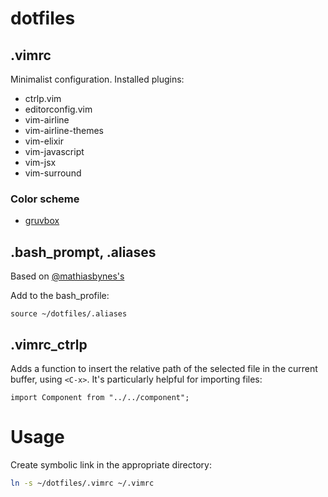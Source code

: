 # dotfiles

## .vimrc
Minimalist configuration. 
Installed plugins:
* ctrlp.vim
* editorconfig.vim
* vim-airline
* vim-airline-themes
* vim-elixir
* vim-javascript
* vim-jsx
* vim-surround

### Color scheme
* [gruvbox](https://github.com/morhetz/gruvbox)

## .bash_prompt, .aliases
Based on [@mathiasbynes's](https://github.com/mathiasbynens/dotfiles)

Add to the bash_profile:
```
source ~/dotfiles/.aliases
```

## .vimrc_ctrlp
Adds a function to insert the relative path of the selected file in the current buffer, using `<C-x>`.
It's particularly helpful for importing files:
```
import Component from "../../component";
```


# Usage
Create symbolic link in the appropriate directory: 
```bash
ln -s ~/dotfiles/.vimrc ~/.vimrc
```
